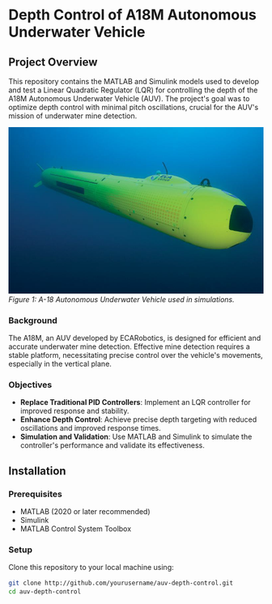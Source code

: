 # Depth Control of A18M Autonomous Underwater Vehicle

## Project Overview
This repository contains the MATLAB and Simulink models used to develop and test a Linear Quadratic Regulator (LQR) for controlling the depth of the A18M Autonomous Underwater Vehicle (AUV). The project's goal was to optimize depth control with minimal pitch oscillations, crucial for the AUV's mission of underwater mine detection.

![AUV Model](Plots/A-18%20AUV.png)
*Figure 1: A-18 Autonomous Underwater Vehicle used in simulations.*

### Background
The A18M, an AUV developed by ECARobotics, is designed for efficient and accurate underwater mine detection. Effective mine detection requires a stable platform, necessitating precise control over the vehicle's movements, especially in the vertical plane.

### Objectives
- **Replace Traditional PID Controllers**: Implement an LQR controller for improved response and stability.
- **Enhance Depth Control**: Achieve precise depth targeting with reduced oscillations and improved response times.
- **Simulation and Validation**: Use MATLAB and Simulink to simulate the controller's performance and validate its effectiveness.

## Installation

### Prerequisites
- MATLAB (2020 or later recommended)
- Simulink
- MATLAB Control System Toolbox

### Setup
Clone this repository to your local machine using:
```bash
git clone http://github.com/yourusername/auv-depth-control.git
cd auv-depth-control

